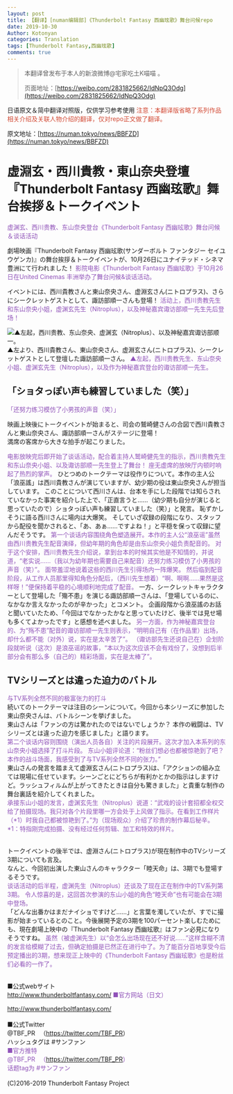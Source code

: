 ```yaml
---
layout: post
title: 【翻译】[numan编辑部]《Thunderbolt Fantasy 西幽玹歌》舞台问候repo
date: 2019-10-30
Author: Kotonyan
categories: Translation
tags: [Thunderbolt Fantasy,西幽玹歌]
comments: true
---
```


>本翻译曾发布于本人的新浪微博@宅家吃土K喵喵 。
>
>页面地址：[https://weibo.com/2831825662/IdNpQ3Odg](https://weibo.com/2831825662/IdNpQ3Odg)

日语原文＆简中翻译对照版，仅供学习参考使用
  <font color="#d24a35">注意：本翻译版省略了系列作品相关介绍及关联人物介绍的翻译，仅对repo正文做了翻译。</font>

原文地址：[https://numan.tokyo/news/BBFZD](https://numan.tokyo/news/BBFZD)

# 虚淵玄・西川貴教・東山奈央登壇『Thunderbolt Fantasy 西幽玹歌』舞台挨拶＆トークイベント
  <font color="#9053b9">虚渊玄、西川贵教、东山奈央登台《Thunderbolt Fantasy 西幽玹歌》舞台问候＆谈话活动</font>

劇場映画『Thunderbolt Fantasy 西幽玹歌(サンダーボルト ファンタジー セイユウゲンカ)』の舞台挨拶＆トークイベントが、10月26日にユナイテッド・シネマ豊洲にて行われました！
  <font color="#9053b9">影院电影《Thunderbolt Fantasy 西幽玹歌》于10月26日在United Cinemas 丰洲举办了舞台问候&amp;谈话活动。</font>

イベントには、西川貴教さんと東山奈央さん、虚淵玄さん(ニトロプラス)、さらにシークレットゲストとして、諏訪部順一さんも登場！
  <font color="#9053b9">活动上，西川贵教先生和东山奈央小姐，虚渊玄先生（Nitroplus），以及神秘嘉宾诹访部顺一先生先后登场！</font></p>

![▲左起，西川贵教、东山奈央、虚渊玄（Nitroplus）、以及神秘嘉宾诹访部顺一。](https://r.sinaimg.cn/large/article/5a27ddf8322fc1fa18941ee8d26f07e4 "▲左起，西川贵教、东山奈央、虚渊玄（Nitroplus）、以及神秘嘉宾诹访部顺一。")
▲左より、西川貴教さん、東山奈央さん、虚淵玄さん(ニトロプラス)、シークレットゲストとして登壇した諏訪部順一さん。
  <font color="#9053b9">▲左起，西川贵教先生、东山奈央小姐、虚渊玄先生（Nitroplus），以及作为神秘嘉宾登台的诹访部顺一先生。</font>

## 「ショタっぽい声も練習していました（笑）」
  <font color="#9053b9">「还努力练习模仿了小男孩的声音（笑）」</font>

映画上映後にトークイベントが始まると、司会の鷲崎健さんの合図で西川貴教さんと東山奈央さん、諏訪部順一さんがステージに登場！<br>満席の客席から大きな拍手が起こりました。<br></p>
<font color="#9053b9">电影放映完后即开始了谈话活动，配合着主持人鹫崎健先生的指示，西川贵教先生和东山奈央小姐、以及诹访部顺一先生登上了舞台！</font>
<font color="#9053b9">座无虚席的放映厅内顿时响起了热烈的掌声。</font>
ひとつめのトークテーマは役作りについて。本作の主人公「浪巫謠」は西川貴教さんが演じていますが、幼少期の役は東山奈央さんが担当しています。
このことについて西川さんは、台本を手にした段階では知らされていなかった事実を紹介した上で、「正直言うと……（幼少期も自分が演じると思っていたので）ショタっぽい声も練習していました（笑）」と発言。
恥ずかしそうに語る西川さんに場内は大爆笑。
そしていざ収録の段階になり、スタッフから配役を聞かされると、「あ、あぁ……ですよね！」と平穏を保って収録に望んだそうです。
<font color="#9053b9">第一个谈话内容围绕角色塑造展开。本作的主人公“浪巫谣”虽然由西川贵教先生配音演绎，但幼年期的角色却是由东山奈央小姐负责配音的。</font>
<font color="#9053b9">对于这个安排，西川贵教先生介绍说，拿到台本的时候其实他是不知情的，并说道，“老实说……（我以为幼年期也需要自己来配音）还努力练习模仿了小男孩的声音（笑）”。</font>
<font color="#9053b9">面带羞涩地说着这些的西川先生引得场内一阵爆笑。</font>
<font color="#9053b9">然后临到配音阶段，从工作人员那里得知角色分配后，（西川先生想着）“啊、啊啊……果然是这样呀！”便保持着平稳的心境顺利地完成了配音。</font>
一方、シークレットキャラクターとして登場した「殤不患」を演じる諏訪部順一さんは、「登場しているのに、なかなか言えなかったのが辛かった」とコメント。
企画段階から浪巫謠のお話と聞いていたため、「今回はでなかったかなと思っていたけど、後半では見せ場も多くてよかったです」と感想を述べました。
<font color="#9053b9">另一方面，作为神秘嘉宾登台的、为“殇不患”配音的诹访部顺一先生则表示，“明明自己有（在作品里）出场，却什么都不能（对外）说，实在是太辛苦了”。</font>
<font color="#9053b9">（诹访部先生还说自己在）企划阶段就听说（这次）是浪巫谣的故事，“本以为这次应该不会有戏份了，没想到后半部分会有那么多（自己的）精彩场面，实在是太棒了”。</font>
<br>
## TVシリーズとは違った迫力のバトル
<font color="#9053b9">与TV系列全然不同的极富张力的打斗</font>
<br>
続いてのトークテーマは注目のシーンについて。今回から本シリーズに参加した東山奈央さんは、バトルシーンを挙げました。<br>東山さんは「ファンの方は驚かれたのではないでしょうか？ 本作の戦闘は、TVシリーズとは違った迫力を感じました」と語ります。<br>
<font color="#9053b9">第二个谈话内容则围绕（演出人员各自）关注的片段展开。这次才加入本系列的东山奈央小姐选择了打斗片段。</font>
<font color="#9053b9">东山小姐评论道：“粉丝们想必也都被惊艳到了吧？本作的战斗场面，我感受到了与TV系列全然不同的张力。”</font>
<br>東山さんの発言を踏まえて虚淵玄さん(ニトロプラス)は、「アクションの組み立ては現場に任せています。シーンごとにどちらが有利かとかの指示はしますけど。ラッシュフィルムが上がってきたときは自分も驚きました」と貴重な制作の舞台裏話を紹介してくれました。<br>
<font color="#9053b9">承接东山小姐的发言，虚渊玄先生（Nitroplus）说道：“武戏的设计套招都全权交给了拍摄现场。我只对各个片段里哪一方会处于上风做了指示。在看到工作样片（*1）时我自己都被惊艳到了。”为（现场观众）介绍了珍贵的制作幕后秘辛。</font>
<font color="#9053b9">*1：特指刚完成拍摄、没有经过任何剪辑、加工和特效的样片。</font><br></p>
<br>
トークイベントの後半では、虚淵さん(ニトロプラス)が現在制作中のTVシリーズ3期についても言及。<br>なんと、今回初出演した東山さんのキャラクター「睦天命」は、3期でも登場するそうです。<br>
<font color="#9053b9">谈话活动的后半程，虚渊先生（Nitroplus）还谈及了现在正在制作中的TV系列第3期。</font>
<font color="#9053b9">令人惊喜的是，这回首次参演的东山小姐的角色“睦天命”也有可能会在3期中登场。</font>
<br>「どんな出番かはまだナイショですけど……」と言葉を濁していたが、すでに撮影が始まっているとのこと。今後展開予定の3期を100パーセント楽しむためにも、現在劇場上映中の『Thunderbolt Fantasy 西幽玹歌』はファン必見になりそうですね。
<font color="#9053b9">虽然（被虚渊先生）以“会怎么出场现在还不好说……”这样含糊不清的发言给模糊了过去，但确定拍摄是已然正在进行中了。为了能百分百地享受今后预定播出的3期，想来现正上映中的《Thunderbolt Fantasy 西幽玹歌》也是粉丝们必看的一作了。</font></p>
<br>
■公式webサイト <br><a href="http://www.thunderboltfantasy.com/">http://www.thunderboltfantasy.com/</a>
<font color="#9053b9">■官方网站（日文）</font></p>
<a href="http://www.thunderboltfantasy.com/">http://www.thunderboltfantasy.com/</a> <br><br>■公式Twitter <br>@TBF_PR 　（<a href="https://twitter.com/TBF_PR">https://twitter.com/TBF_PR</a>） <br>ハッシュタグは #サンファン <br><font color="#9053b9">■官方推特 <br>@TBF_PR 　（</font><a href="https://twitter.com/TBF_PR">https://twitter.com/TBF_PR</a><font color="#9053b9">） <br>话题tag为 #サンファン </font><br><br>(C)2016-2019 Thunderbolt Fantasy Project </p>
